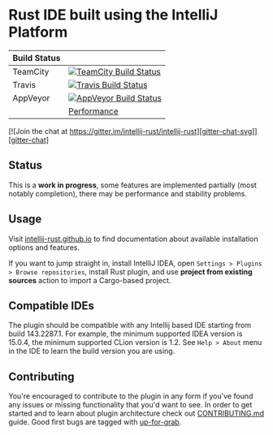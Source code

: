 # Rust IDE built using the IntelliJ Platform


| Build Status |                                                                              |
|--------------|------------------------------------------------------------------------------|
| TeamCity     | [![TeamCity Build Status][teamcity-build-status-svg]][teamcity-build-status] |
| Travis       | [![Travis Build Status][travis-build-status-svg]][travis-build-status]       |
| AppVeyor     | [![AppVeyor Build Status][appveyor-build-status-svg]][appveyor-build-status] |
|              | [Performance][Performance metrics]                                           |

[![Join the chat at https://gitter.im/intellij-rust/intellij-rust][gitter-chat-svg]][gitter-chat]

## Status

This is a **work in progress**, some features are implemented partially (most
notably completion), there may be performance and stability problems.

## Usage

Visit [intellij-rust.github.io] to find documentation about available
installation options and features.

If you want to jump straight in, install IntelliJ IDEA, open `Settings > Plugins > Browse repositories`,
install Rust plugin, and use **project from existing sources** action to import a Cargo-based project.

## Compatible IDEs

The plugin should be compatible with any Intellij based IDE starting from build
143.2287.1. For example, the minimum supported IDEA version is 15.0.4, the
minimum supported CLion version is 1.2. See `Help > About` menu in the IDE to
learn the build version you are using.

## Contributing

You're encouraged to contribute to the plugin in any form if you've found any
issues or missing functionality that you'd want to see. In order to get started
and to learn about plugin architecture check out [CONTRIBUTING.md] guide. Good
first bugs are tagged with [up-for-grab].

[intellij-rust.github.io]: https://intellij-rust.github.io/docs/
[up-for-grab]: https://github.com/intellij-rust/intellij-rust/labels/up%20for%20grab
[CONTRIBUTING.md]: CONTRIBUTING.md

<!-- Badges -->
[gitter-chat]: https://gitter.im/intellij-rust/intellij-rust
[gitter-chat-svg]: https://img.shields.io/badge/Gitter-Join%20Chat-blue.svg?style=flat-square

[travis-build-status]: https://travis-ci.org/intellij-rust/intellij-rust
[travis-build-status-svg]: https://img.shields.io/travis/intellij-rust/intellij-rust.svg?style=flat-square

[appveyor-build-status]: https://ci.appveyor.com/project/matklad/intellij-rust
[appveyor-build-status-svg]: https://img.shields.io/appveyor/ci/matklad/intellij-rust.svg?style=flat-square

[teamcity-build-status]: https://teamcity.jetbrains.com/viewType.html?buildTypeId=IntellijIdeaPlugins_Rust_Idea16_TestsRust_2&guest=1
[teamcity-build-status-svg]: https://img.shields.io/teamcity/http/teamcity.jetbrains.com/s/IntellijIdeaPlugins_Rust_Idea16_TestsRust_2.svg?style=flat-square

[Performance metrics]: https://teamcity.jetbrains.com/project.html?projectId=IntellijIdeaPlugins_Rust&tab=stats&guest=1
